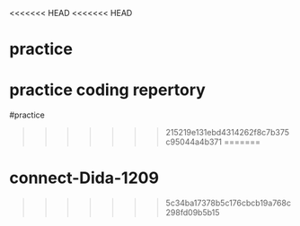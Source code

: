 <<<<<<< HEAD
<<<<<<< HEAD
# practice
practice coding repertory
=======
#practice
>>>>>>> 215219e131ebd4314262f8c7b375c95044a4b371
=======
# connect-Dida-1209
>>>>>>> 5c34ba17378b5c176cbcb19a768c298fd09b5b15
